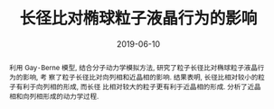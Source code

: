 ---
title: "长径比对椭球粒子液晶行为的影响"
authors:
- 徐明杰
- 孙玉伟
- 朱有亮
- 付翠柳
- 黄以能
- 李占伟
- 孙昭艳
date: "2019-06-10"
doi: "10.7503/cjcu20190059"
publish_types: ["期刊文章"]
publication: "高等学校化学学报"
abstract: "利用 Gay⁃Berne 模型, 结合分子动力学模拟方法, 研究了粒子长径比对椭球粒子液晶行为的影响, 考   察了粒子长径比对向列相和近晶相的影响. 结果表明, 长径比相对较小的粒子有利于向列相的形成, 而长径  比相对较大的粒子更有利于近晶相的形成.  分析了近晶相和向列相形成的动力学过程."
url_pdf: "http://www.cjcu.jlu.edu.cn/CN/10.7503/cjcu20190059"
---